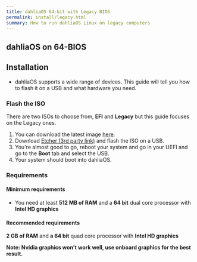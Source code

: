 ```yaml
---
title: dahliaOS 64-bit with Legacy BIOS
permalink: install/legacy.html
summary: How to run dahliaOS Linux on legacy computers
---
```

## dahliaOS on 64-BIOS

## Installation 

- dahliaOS supports a wide range of devices. This guide will tell you how to flash it on a USB and what hardware you need.

### Flash the ISO

There are two ISOs to choose from, **EFI** and **Legacy** but this guide focuses on the Legacy ones.


1. You can download the latest image [here](https://dahliaos.io/download/latest/legacy).
2. Download [Etcher (3rd party link)](https://www.balena.io/etcher/) and flash the ISO on a USB.
3. You're almost good to go, reboot your system and go in your UEFI and go to the **Boot** tab and select the USB.
4. Your system should boot into dahliaOS.

### Requirements

#### Minimum requirements

- You need at least **512 MB of RAM** and a **64 bit** dual core processor with **Intel HD graphics**

#### Recommended requirements

**2 GB of RAM** and **a 64 bit** quad core processor with **Intel HD graphics**


**Note: Nvidia graphics won't work well, use onboard graphics for the best result.**
